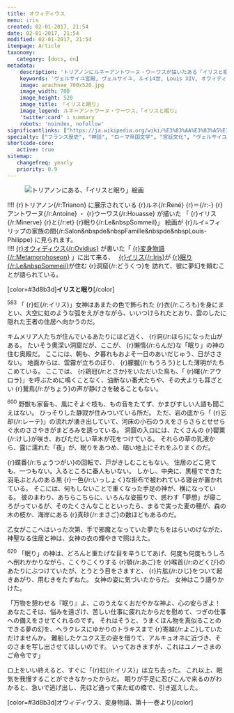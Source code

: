 ```yaml
---
title: オウィディウス
menu: iris
created: 02-01-2017, 21:54
date: 02-01-2017, 21:54
modified: 02-01-2017, 21:54
itempage: Article
taxonomy:
   category: [docs, en]
metadata:
    description: 'トリアノンにルネ＝アントワーヌ・ウーワスが描いたある「イリスと眠り」絵画のもとに使用された、オウィディウス作家が書いた変身物語の第六巻の眠りがイリスに殺人される「眠り章」の文書'
    keywords: 'ヴェルサイユ宮殿, ヴェルサイユ, ルイ14世, Louis XIV, オウィディウス, 変身物語, トリアノン, 眠り, イリスと眠り, ルネ＝アントワーヌ・ウーワス'
    image: arachnee_700x520.jpg
    image_width: 700
    image_height: 520
    image_title: 「イリスと眠り」
    image_legend: ルネ＝アントワーヌ・ウーワス、「イリスと眠り」
    'twitter:card' : summary
    robots: 'noindex, nofollow'
significantlinks: ["https://ja.wikipedia.org/wiki/%E3%83%AA%E3%83%A5%E3%83%87%E3%82%A3%E3%82%A2", "https://ja.wikipedia.org/wiki/%E3%82%A2%E3%83%A9%E3%82%AF%E3%83%8D%E3%83%BC", "https://ja.wikipedia.org/wiki/%E3%83%9F%E3%83%8D%E3%83%AB%E3%82%A6%E3%82%A1"]
specialty: ["フランス歴史", "神話", "ローマ帝国文学", "宮廷文化", "ヴェルサイユ宮殿", "トリアノン"]
shortcode-core:
   active: true
sitemap:
   changefreq: yearly
   priority: 0.9
---
```

<figure><picture>
<source
	sizes="(max-width: 767px) 98vw, (min-width: 959px) 50vw, 86vw"
	srcset="/user/sites/docs/pages/01.reference/01.versailles/01.trianon/01.iris/iris-280.webp 280w,
			/user/sites/docs/pages/01.reference/01.versailles/01.trianon/01.iris/iris-380.webp 380w,
			/user/sites/docs/pages/01.reference/01.versailles/01.trianon/01.iris/iris-480.webp 480w,
			/user/sites/docs/pages/01.reference/01.versailles/01.trianon/01.iris/iris-640.webp 640w,
			/user/sites/docs/pages/01.reference/01.versailles/01.trianon/01.iris/iris_700x520.webp 700w"
	type="image/webp">
<img
	src="/user/sites/docs/pages/01.reference/01.versailles/01.trianon/01.iris/iris_700x520.jpg"
	sizes="(max-width: 767px) 98vw, (min-width: 959px) 50vw, 86vw"
	srcset="/user/sites/docs/pages/01.reference/01.versailles/01.trianon/01.iris/iris-280.jpg 280w,
			/user/sites/docs/pages/01.reference/01.versailles/01.trianon/01.iris/iris-380.jpg 380w,
			/user/sites/docs/pages/01.reference/01.versailles/01.trianon/01.iris/iris-480.jpg 480w,
			/user/sites/docs/pages/01.reference/01.versailles/01.trianon/01.iris/iris-640.jpg 640w,
			/user/sites/docs/pages/01.reference/01.versailles/01.trianon/01.iris/iris_700x520.jpg 700w"
	title="トリアノンにある、「イリスと眠り」絵画" alt="トリアノンにある、「イリスと眠り」絵画" class="class-diane-img">
</picture></figure>

!!!! {r}トリアノン{/r:Trianon} に展示されている {r}ルネ{/r:René} {r}＝{/r:-} {r}アントワーヌ{/r:Antoine} ・ {r}ウーワス{/r:Houasse} が描いた 「 {r}イリス{/r:Minerve} {r}と{/r:et} {r}眠り{/r:Le&nbspSommeil}」 絵画が {r}ルイ=フィリップの家族の間{/r:Salon&nbspde&nbspFamille&nbspde&nbspLouis-Philippe} に見られます。  
!!!! [{r}オウィディウス{/r:Ovidius}][1] が書いた「 [{r}変身物語{/r:Metamorphoseon}][2] 」に出て来る、　 [{r}イリス{/r:Iris}][4]が [{r}眠り{/r:Le&nbspSommeil}][5]が住む {r}洞窟{/r:どうくつ}を 訪れて、彼に夢幻を頼むことが語られている。 

[color=#3d8b3d]**イリスと眠り**[/color]  

<sup>583</sup>
「 {r}虹{/r:イリス}」女神はあまたの色で飾られた {r}衣{/r:ころも}を身にまとい、大空に虹のような弧をえがきながら、いいつけられたとおり、雲のしたに隠れた王者の住居ヘ向かうのだ。

キムメリア人たちが住んでいるあたりにほど近く、 {r}洞{/r:ほら}になった山がある。
たいそう奧深い洞窟だが、ここが、 {r}懶惰{/r:らんだ}な「眠り」の神の住む奥殿だ。
ここには、朝も、夕暮れもおよそ一日のあいだじゅう、日がささない。
地面からは、雲霧が立ちのぼり、 {r}朦朧{/r:もうろう}とした薄明がたちこめている。
ここでは、 {r}鶏冠{/r:とさか}をいただいた鳥も、「 {r}曙{/r:アウロラ}」を呼ぶために鳴くことなく、油断ない番犬たちや、その犬よりも耳ざとい {r}鵞鳥{/r:がちょう}の声が静けさを破ることもない。

<sup>600</sup>
野獣も家畜も、風にそよぐ枝も、もの音をたてず、かまびすしい人語も聞こえはない。
ひっそりした静寂が住みついている所だ。
ただ、岩の底から「 {r}忘却{/r:レーテ}」の流れが湧き出していて、河床の小石のうえをさらさらとせせらぐ水のささやきがまどろみを誘っている。
洞窟の入ロには、たくさんの {r}罌粟{/r:けし}が咲き、おびただしい草木が花をつけている。
それらの草の乳液から、露に濡れた「夜」が、眠りをあつめ、暗い地上にそれをふりまくのだ。

 {r}蝶番{/r:ちょうつがい}の回転で、戸がきしむこともない。
住居のどこ見ても、一つもない。入るところに番人もいない。
しかし、中央に、黒檀でできた羽毛ぶとんのある黒 {r}一色{/r:いっしょく}な掛布で被われている寝台が置かれている。
そこには、何もしないことで重くなった手足の神が、横になっている。
彼のまわり、あちらこちらに、いろんな姿振りで、惑わす「夢想」が寝ころがっているが、そのたくさんなことといったら、まるで実った麦の穂が、森の木の枝か、海岸にある {r}真砂{/r:まさご}の数ほどもあるのだ。

乙女がここへはいった次第、手で邪魔となっていた夢たちをはらいのけながた、神聖なる住居と神は、女神の衣の輝やきで照はえた。

<sup>620</sup>
「眠り」の神は、どろんと重たげな目を辛うじてあげ、何度も何度もうしろヘ倒れかかりながら、こくりこくりする {r}顎{/r:あご}を {r}喉首{/r:のどくび}のあたりにぶつけていたが、とうとう目をさますと、 {r}片肱{/r:ひじ}をついて起きあがり、用むきをたずねた。
女神の姿に気づいたからだ。
女神はこう語りかけた。

「万物を憩わせる『眠り』よ、このうえなくおだやかな神よ、心の安らぎよ！
あなたこそは、悩みを遠ざけ、苦しい仕事に疲れたからだを慰めて、つぎの仕事への備えをさせてくれるのです。
それはそうと、うまくほん物を真似ることのできる夢の幻を、ヘラクレスにゆかりのトラキスまで {r}寄越{/r:よこ}していただけませんか。
難船したケユクス王の姿を借りて、アルキュオネに近づき、そのさまを写し出させてほしいのです。
いっておきますが、これはユノーさまのご命令です」

ロ上をいい終えると、すぐに「{r}虹{/r:イリス}」は立ち去った。
これ以上、眠気を我慢することができなかったからだ。
眠りが手足に忍びこんで来るのがわかると、急いで逃げ出し、先ほど通って来た虹の橋で、引き返えした。

[color=#3d8b3d]オウィディウス、変身物語、第十一巻より[/color]  

[1]: https://ja.wikipedia.org/wiki/%E3%82%AA%E3%82%A6%E3%82%A3%E3%83%87%E3%82%A3%E3%82%A6%E3%82%B9 "https://ja.wikipedia.org/wiki/オウィディウス"
[2]: https://ja.wikipedia.org/wiki/%E5%A4%89%E8%BA%AB%E7%89%A9%E8%AA%9E "https://ja.wikipedia.org/wiki/変身物語"
[3]: https://ja.wikipedia.org/wiki/%E3%83%AA%E3%83%A5%E3%83%87%E3%82%A3%E3%82%A2 "https://ja.wikipedia.org/wiki/リュディア"
[4]: https://ja.wikipedia.org/wiki/%E3%82%A2%E3%83%A9%E3%82%AF%E3%83%8D%E3%83%BC "https://ja.wikipedia.org/wiki/眠りー"
[5]: https://ja.wikipedia.org/wiki/%E3%83%9F%E3%83%8D%E3%83%AB%E3%82%A6%E3%82%A1 "https://ja.wikipedia.org/wiki/ミネルウァ"